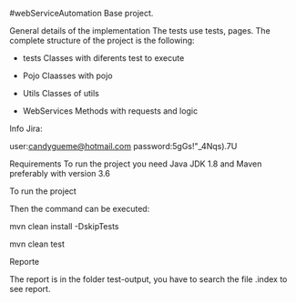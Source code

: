 #webServiceAutomation
Base project.

General details of the implementation
The tests use  tests, pages. The complete structure of the project is the following:

+ tests
     Classes with diferents test to execute

+ Pojo
     Claasses with pojo
+ Utils
     Classes of utils
     
+ WebServices
     Methods with requests and logic

Info Jira:

user:candygueme@hotmail.com
password:5gGs!"_4Nqs).7U

Requirements
To run the project you need Java JDK 1.8 and Maven preferably with version 3.6

To run the project

Then the command can be executed:

mvn clean install -DskipTests

mvn clean test

Reporte

The report is in the folder test-output, you have to search the file .index to see report.

